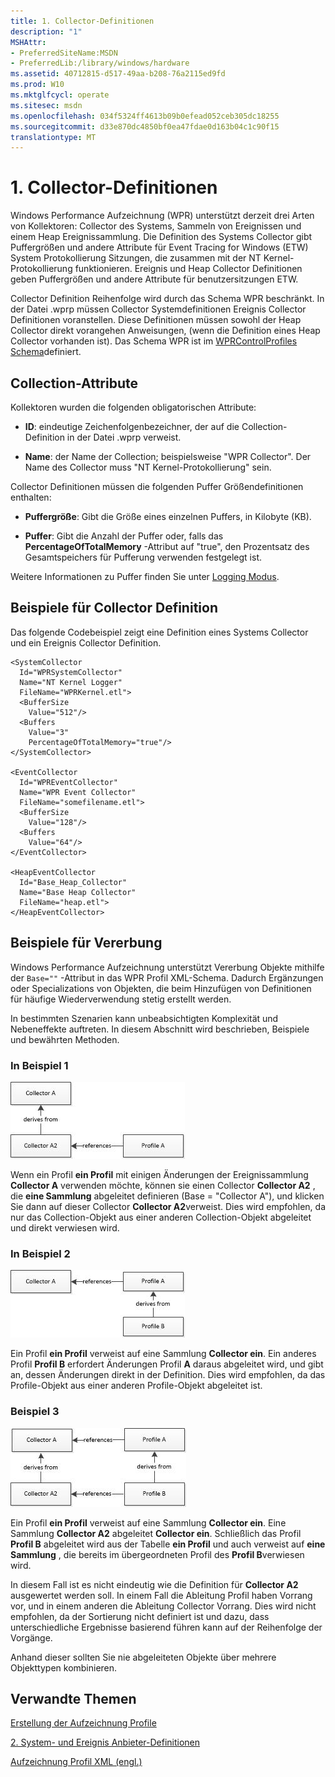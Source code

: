 ```yaml
---
title: 1. Collector-Definitionen
description: "1"
MSHAttr:
- PreferredSiteName:MSDN
- PreferredLib:/library/windows/hardware
ms.assetid: 40712815-d517-49aa-b208-76a2115ed9fd
ms.prod: W10
ms.mktglfcycl: operate
ms.sitesec: msdn
ms.openlocfilehash: 034f5324ff4613b09b0efead052ceb305dc18255
ms.sourcegitcommit: d33e870dc4850bf0ea47fdae0d163b04c1c90f15
translationtype: MT
---
```

# <a name="1-collector-definitions"></a>1. Collector-Definitionen


Windows Performance Aufzeichnung (WPR) unterstützt derzeit drei Arten von Kollektoren: Collector des Systems, Sammeln von Ereignissen und einem Heap Ereignissammlung. Die Definition des Systems Collector gibt Puffergrößen und andere Attribute für Event Tracing for Windows (ETW) System Protokollierung Sitzungen, die zusammen mit der NT Kernel-Protokollierung funktionieren. Ereignis und Heap Collector Definitionen geben Puffergrößen und andere Attribute für benutzersitzungen ETW.

Collector Definition Reihenfolge wird durch das Schema WPR beschränkt. In der Datei .wprp müssen Collector Systemdefinitionen Ereignis Collector Definitionen voranstellen. Diese Definitionen müssen sowohl der Heap Collector direkt vorangehen Anweisungen, (wenn die Definition eines Heap Collector vorhanden ist). Das Schema WPR ist im [WPRControlProfiles Schema](wprcontrolprofiles-schema.md)definiert.

## <a name="collector-attributes"></a>Collection-Attribute


Kollektoren wurden die folgenden obligatorischen Attribute:

-   **ID**: eindeutige Zeichenfolgenbezeichner, der auf die Collection-Definition in der Datei .wprp verweist.

-   **Name**: der Name der Collection; beispielsweise "WPR Collector". Der Name des Collector muss "NT Kernel-Protokollierung" sein.

Collector Definitionen müssen die folgenden Puffer Größendefinitionen enthalten:

-   **Puffergröße**: Gibt die Größe eines einzelnen Puffers, in Kilobyte (KB).

-   **Puffer**: Gibt die Anzahl der Puffer oder, falls das **PercentageOfTotalMemory** -Attribut auf "true", den Prozentsatz des Gesamtspeichers für Pufferung verwenden festgelegt ist.

Weitere Informationen zu Puffer finden Sie unter [Logging Modus](logging-mode.md).

## <a name="collector-definition-examples"></a>Beispiele für Collector Definition


Das folgende Codebeispiel zeigt eine Definition eines Systems Collector und ein Ereignis Collector Definition.

``` syntax
<SystemCollector
  Id="WPRSystemCollector"
  Name="NT Kernel Logger"
  FileName="WPRKernel.etl">
  <BufferSize
    Value="512"/>
  <Buffers
    Value="3"
    PercentageOfTotalMemory="true"/>
</SystemCollector>

<EventCollector
  Id="WPREventCollector"
  Name="WPR Event Collector"
  FileName="somefilename.etl">
  <BufferSize
    Value="128"/> 
  <Buffers
    Value="64"/>
</EventCollector>

<HeapEventCollector
  Id="Base_Heap_Collector"
  Name="Base Heap Collector"
  FileName="heap.etl">
</HeapEventCollector>
```

## <a name="inheritance-examples"></a>Beispiele für Vererbung


Windows Performance Aufzeichnung unterstützt Vererbung Objekte mithilfe der `Base=""` -Attribut in das WPR Profil XML-Schema. Dadurch Ergänzungen oder Specializations von Objekten, die beim Hinzufügen von Definitionen für häufige Wiederverwendung stetig erstellt werden.

In bestimmten Szenarien kann unbeabsichtigten Komplexität und Nebeneffekte auftreten. In diesem Abschnitt wird beschrieben, Beispiele und bewährten Methoden.

### <a name="example-1"></a>In Beispiel 1

![Vererbungsbeispiel](images/wpr-collector-definitions-example1.jpg)

Wenn ein Profil **ein Profil** mit einigen Änderungen der Ereignissammlung **Collector A** verwenden möchte, können sie einen Collector **Collector A2** , die **eine Sammlung** abgeleitet definieren (Base = "Collector A"), und klicken Sie dann auf dieser Collector **Collector A2**verweist. Dies wird empfohlen, da nur das Collection-Objekt aus einer anderen Collection-Objekt abgeleitet und direkt verwiesen wird.

### <a name="example-2"></a>In Beispiel 2

![in Vererbungsbeispiel 2](images/wpr-collector-definitions-example2.jpg)

Ein Profil **ein Profil** verweist auf eine Sammlung **Collector ein**. Ein anderes Profil **Profil B** erfordert Änderungen Profil **A** daraus abgeleitet wird, und gibt an, dessen Änderungen direkt in der Definition. Dies wird empfohlen, da das Profile-Objekt aus einer anderen Profile-Objekt abgeleitet ist.

### <a name="example-3"></a>Beispiel 3

![in Vererbungsbeispiel 3](images/wpr-collector-definitions-example3.jpg)

Ein Profil **ein Profil** verweist auf eine Sammlung **Collector ein**. Eine Sammlung **Collector A2** abgeleitet **Collector ein**. Schließlich das Profil **Profil B** abgeleitet wird aus der Tabelle **ein Profil** und auch verweist auf **eine Sammlung** , die bereits im übergeordneten Profil des **Profil B**verwiesen wird.

In diesem Fall ist es nicht eindeutig wie die Definition für **Collector A2** ausgewertet werden soll. In einem Fall die Ableitung Profil haben Vorrang vor, und in einem anderen die Ableitung Collector Vorrang. Dies wird nicht empfohlen, da der Sortierung nicht definiert ist und dazu, dass unterschiedliche Ergebnisse basierend führen kann auf der Reihenfolge der Vorgänge.

Anhand dieser sollten Sie nie abgeleiteten Objekte über mehrere Objekttypen kombinieren.

## <a name="related-topics"></a>Verwandte Themen


[Erstellung der Aufzeichnung Profile](authoring-recording-profiles.md)

[2. System- und Ereignis Anbieter-Definitionen](2-system-and-event-provider-definitions.md)

[Aufzeichnung Profil XML (engl.)](recording-profile-xml-reference.md)

 

 







